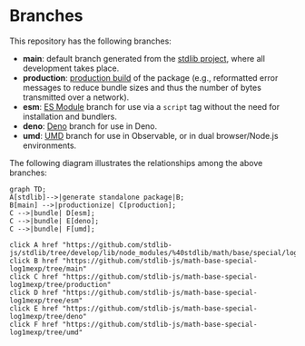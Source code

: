 <!--

@license Apache-2.0

Copyright (c) 2022 The Stdlib Authors.

Licensed under the Apache License, Version 2.0 (the "License");
you may not use this file except in compliance with the License.
You may obtain a copy of the License at

    http://www.apache.org/licenses/LICENSE-2.0

Unless required by applicable law or agreed to in writing, software
distributed under the License is distributed on an "AS IS" BASIS,
WITHOUT WARRANTIES OR CONDITIONS OF ANY KIND, either express or implied.
See the License for the specific language governing permissions and
limitations under the License.

-->

# Branches

This repository has the following branches:

-   **main**: default branch generated from the [stdlib project][stdlib-url], where all development takes place.
-   **production**: [production build][production-url] of the package (e.g., reformatted error messages to reduce bundle sizes and thus the number of bytes transmitted over a network).
-   **esm**: [ES Module][esm-url] branch for use via a `script` tag without the need for installation and bundlers.
-   **deno**: [Deno][deno-url] branch for use in Deno.
-   **umd**: [UMD][umd-url] branch for use in Observable, or in dual browser/Node.js environments.

The following diagram illustrates the relationships among the above branches:

```mermaid
graph TD;
A[stdlib]-->|generate standalone package|B;
B[main] -->|productionize| C[production];
C -->|bundle| D[esm];
C -->|bundle| E[deno];
C -->|bundle| F[umd];

click A href "https://github.com/stdlib-js/stdlib/tree/develop/lib/node_modules/%40stdlib/math/base/special/log1mexp"
click B href "https://github.com/stdlib-js/math-base-special-log1mexp/tree/main"
click C href "https://github.com/stdlib-js/math-base-special-log1mexp/tree/production"
click D href "https://github.com/stdlib-js/math-base-special-log1mexp/tree/esm"
click E href "https://github.com/stdlib-js/math-base-special-log1mexp/tree/deno"
click F href "https://github.com/stdlib-js/math-base-special-log1mexp/tree/umd"
```

[stdlib-url]: https://github.com/stdlib-js/stdlib/tree/develop/lib/node_modules/%40stdlib/math/base/special/log1mexp
[production-url]: https://github.com/stdlib-js/math-base-special-log1mexp/tree/production
[deno-url]: https://github.com/stdlib-js/math-base-special-log1mexp/tree/deno
[umd-url]: https://github.com/stdlib-js/math-base-special-log1mexp/tree/umd
[esm-url]: https://github.com/stdlib-js/math-base-special-log1mexp/tree/esm